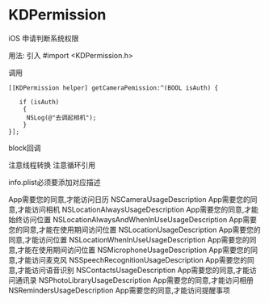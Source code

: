 # KDPermission
iOS 申请判断系统权限

用法:
  引入
#import <KDPermission.h>

  调用
    
    
    [[KDPermission helper] getCameraPemission:^(BOOL isAuth) {
       
       if (isAuth) 
        {
         NSLog(@"去调起相机");
        }
    }];

block回调


注意线程转换
注意循环引用

info.plist必须要添加对应描述

<string>App需要您的同意,才能访问日历</string>
<key>NSCameraUsageDescription</key>
<string>App需要您的同意,才能访问相机</string>
<key>NSLocationAlwaysUsageDescription</key>
<string>App需要您的同意,才能始终访问位置</string>
<key>NSLocationAlwaysAndWhenInUseUsageDescription</key>
<string>App需要您的同意,才能在使用期间访问位置</string>
<key>NSLocationUsageDescription</key>
<string>App需要您的同意,才能访问位置</string>
<key>NSLocationWhenInUseUsageDescription</key>
<string>App需要您的同意,才能在使用期间访问位置</string>
<key>NSMicrophoneUsageDescription</key>
<string>App需要您的同意,才能访问麦克风</string>
<key>NSSpeechRecognitionUsageDescription</key>
<string>App需要您的同意,才能访问语音识别</string>
<key>NSContactsUsageDescription</key>
<string>App需要您的同意,才能访问通讯录</string>
<key>NSPhotoLibraryUsageDescription</key>
<string>App需要您的同意,才能访问相册</string>
<key>NSRemindersUsageDescription</key>
<string>App需要您的同意,才能访问提醒事项</string>
